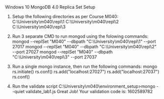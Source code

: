 Windows 10 MongoDB 4.0 Replica Set Setup

1. Setup the following directories as per Course M040:
C:\University\m040\repl\1
C:\University\m040\repl\2
C:\University\m040\repl\3

2. Run 3 separate CMD to run mongod using the folowing commands:  
mongod --replSet "M040" --dbpath "C:\University\m040\repl\1" --port 27017
mongod --replSet "M040" --dbpath "C:\University\m040\repl\2" --port 27027
mongod --replSet "M040" --dbpath "C:\University\m040\repl\3" --port 27037

3. Run a single mongo instance, then run the following commands:
mongo 	rs.initiate()
		rs.conf()
	 	rs.add("localhost:27027")
	 	rs.add("localhost:27037")
	 	rs.conf()

4. Run the validate script
C:\University\m040\environment_setup>mongo --quiet validate_lab1.js
Great Job! Your validation code is:
1602589782